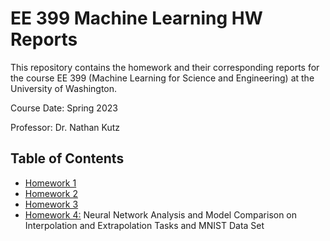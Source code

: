 # EE 399 Machine Learning HW Reports
This repository contains the homework and their corresponding reports for the course EE 399 (Machine Learning for Science and Engineering) at the University of Washington.  

Course Date: Spring 2023  

Professor: Dr. Nathan Kutz  


## Table of Contents
- [Homework 1](./homework1/REPORT.md)
- [Homework 2](./homework2/REPORT.md)
- [Homework 3](./homework3/REPORT.md)
- [Homework 4:](./homework4/REPORT.md) Neural Network Analysis and Model Comparison on Interpolation and Extrapolation Tasks and MNIST Data Set
